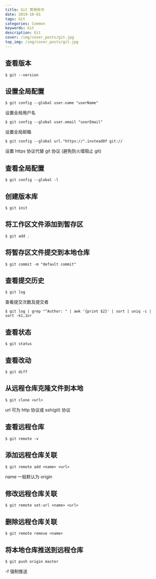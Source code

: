 ```yaml
---
title: Git 常用命令
date: 2019-10-01
tags: Git
categories: Common
keywords: Git
description: Git
cover: /img/cover_posts/git.jpg
top_img: /img/cover_posts/git.jpg
---
```

## 查看版本

`$ git --version`

## 设置全局配置

`$ git config --global user.name "userName"`

设置全局用户名

`$ git config --global user.email "userEmail"`

设置全局邮箱

`$ git config --global url."https://".insteadOf git://`

设置 https 协议代替 git 协议 (避免防火墙阻止 git)

## 查看全局配置

`$ git config --global -l`

## 创建版本库

`$ git init`

## 将工作区文件添加到暂存区

`$ git add .`

## 将暂存区文件提交到本地仓库

`$ git commit -m "default commit"`

## 查看提交历史

`$ git log`

查看提交次数及提交者

`$ git log | grep "^Author: " | awk '{print $2}' | sort | uniq -c | sort -k1,1nr`

## 查看状态

`$ git status`

## 查看改动

`$ git diff`

## 从远程仓库克隆文件到本地

`$ git clone <url>`

url 可为 http 协议或 ssh(git) 协议

## 查看远程仓库

`$ git remote -v`

## 添加远程仓库关联

`$ git remote add <name> <url>`

name 一般默认为 origin

## 修改远程仓库关联

`$ git remote set-url <name> <url>`

## 删除远程仓库关联

`$ git remote remove <name>`

## 将本地仓库推送到远程仓库

`$ git push origin master`

-f 强制推送
